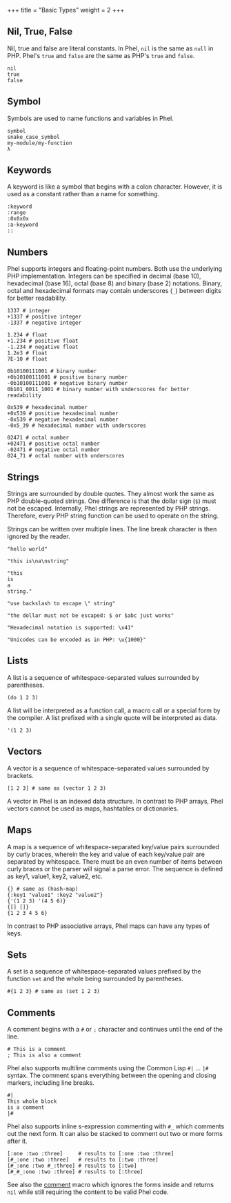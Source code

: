 +++
title = "Basic Types"
weight = 2
+++

## Nil, True, False

Nil, true and false are literal constants. In Phel, `nil` is the same as `null` in PHP. Phel's `true` and `false` are the same as PHP's `true` and `false`.

```phel
nil
true
false
```

## Symbol

Symbols are used to name functions and variables in Phel.

```phel
symbol
snake_case_symbol
my-module/my-function
λ
```

## Keywords

A keyword is like a symbol that begins with a colon character. However, it is used as a constant rather than a name for something.

```phel
:keyword
:range
:0x0x0x
:a-keyword
::
```

## Numbers

Phel supports integers and floating-point numbers. Both use the underlying PHP implementation. Integers can be specified in decimal (base 10), hexadecimal (base 16), octal (base 8) and binary (base 2) notations. Binary, octal and hexadecimal formats may contain underscores (`_`) between digits for better readability.

```phel
1337 # integer
+1337 # positive integer
-1337 # negative integer

1.234 # float
+1.234 # positive float
-1.234 # negative float
1.2e3 # float
7E-10 # float

0b10100111001 # binary number
+0b10100111001 # positive binary number
-0b10100111001 # negative binary number
0b101_0011_1001 # binary number with underscores for better readability

0x539 # hexadecimal number
+0x539 # positive hexadecimal number
-0x539 # negative hexadecimal number
-0x5_39 # hexadecimal number with underscores

02471 # octal number
+02471 # positive octal number
-02471 # negative octal number
024_71 # octal number with underscores
```

## Strings

Strings are surrounded by double quotes. They almost work the same as PHP double-quoted strings. One difference is that the dollar sign (`$`) must not be escaped. Internally, Phel strings are represented by PHP strings. Therefore, every PHP string function can be used to operate on the string.

Strings can be written over multiple lines. The line break character is then ignored by the reader.

```phel
"hello world"

"this is\na\nstring"

"this
is
a
string."

"use backslash to escape \" string"

"the dollar must not be escaped: $ or $abc just works"

"Hexadecimal notation is supported: \x41"

"Unicodes can be encoded as in PHP: \u{1000}"
```

## Lists

A list is a sequence of whitespace-separated values surrounded by parentheses.

```phel
(do 1 2 3)
```

A list will be interpreted as a function call, a macro call or a special form by the compiler. A list prefixed with a single quote will be interpreted as data.

```phel
'(1 2 3)
```

## Vectors

A vector is a sequence of whitespace-separated values surrounded by brackets.

```phel
[1 2 3] # same as (vector 1 2 3)
```

A vector in Phel is an indexed data structure. In contrast to PHP arrays, Phel vectors cannot be used as maps, hashtables or dictionaries.

## Maps

A map is a sequence of whitespace-separated key/value pairs surrounded by curly braces, wherein the key and value of each key/value pair are separated by whitespace. There must be an even number of items between curly braces or the parser will signal a parse error. The sequence is defined as key1, value1, key2, value2, etc.

```phel
{} # same as (hash-map)
{:key1 "value1" :key2 "value2"}
{'(1 2 3) '(4 5 6)}
{[] []}
{1 2 3 4 5 6}
```

In contrast to PHP associative arrays, Phel maps can have any types of keys.

## Sets

A set is a sequence of whitespace-separated values prefixed by the function `set` and the whole being surrounded by parentheses.

```phel
#{1 2 3} # same as (set 1 2 3)
```

## Comments

A comment begins with a `#` or `;` character and continues until the end of the line.

```phel
# This is a comment
; This is also a comment
```

Phel also supports multiline comments using the Common Lisp `#|` ... `|#` syntax. The comment spans everything between the opening and closing markers, including line breaks.

```phel
#|
This whole block
is a comment
|#
```

Phel also supports inline s-expression commenting with `#_` which comments out the next form. It can also be stacked to comment out two or more forms after it.

```phel
[:one :two :three]     # results to [:one :two :three]
[#_:one :two :three]   # results to [:two :three]
[#_:one :two #_:three] # results to [:two]
[#_#_:one :two :three] # results to [:three]
```

See also the [comment](/documentation/api/#comment) macro which ignores the forms inside and returns `nil` while still requiring the content to be valid Phel code.

